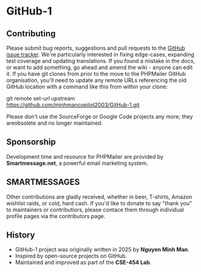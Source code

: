 # GitHub-1
## Contributing
Please submit bug reports, suggestions and pull requests to the [GitHub issue tracker](https://github.com/minhmancopilot2003/GitHub-1/issues).
We're particularly interested in fixing edge-cases, expanding test coverage and updating translations.
If you found a mistake in the docs, or want to add something, go ahead and amend the wiki - anyone can edit it. 
If you have git clones from prior to the move to the PHPMailer GitHub organisation, you'll need to update any remote URLs referencing the old GitHub location with a command like this from within your clone: 

git remote set-url upstream https://github.com/minhmancopilot2003/GitHub-1.git

Please don't use the SourceForge or Google Code projects any more; they areobsolete and no longer maintained. 

## Sponsorship
Development time and resource for PHPMailer are provided by **Smartmessage.net**, a powerful email marketing system.

## SMARTMESSAGES
Other contributions are gladly received, whether in beer, T-shirts, Amazon wishlist raids, or cold, hard cash. If you'd like to donate to say "thank you" to maintainers or contributiors, please contace them
through individual profile pages via the contributors page.

## History
- GitHub-1 project was originally written in 2025 by **Nguyen Minh Man**.
- Inspired by open-source projects on GitHub.
- Maintained and improved as part of the **CSE-454 Lab**.


